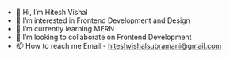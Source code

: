 - 👋 Hi, I’m Hitesh Vishal
- 👀 I’m interested in Frontend Development and Design
- 🌱 I’m currently learning MERN
- 💞️ I’m looking to collaborate on Frontend Development 
- 📫 How to reach me Email:- hiteshvishalsubramani@gmail.com

<!---
Hivis5/Hivis5 is a ✨ special ✨ repository because its `README.md` (this file) appears on your GitHub profile.
You can click the Preview link to take a look at your changes.
--->
